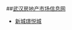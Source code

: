 ##[武汉房地产市场信息网](http://scxx.whfcj.gov.cn/)    

- [新城璟悦城](http://119.97.201.28:8087/4.asp?DengJh=%D1%F41500358)
